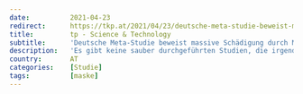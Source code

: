 ```yaml
---
date:          2021-04-23
redirect:      https://tkp.at/2021/04/23/deutsche-meta-studie-beweist-massive-schaedigung-durch-masken/
title:         tp - Science & Technology
subtitle:      'Deutsche Meta-Studie beweist massive Schädigung durch Masken'
description:   'Es gibt keine sauber durchgeführten Studien, die irgendeinen Nutzen von Masken – egal welchen – nachweisen. Dagegen gibt es wissenschaftlich saubere Studien, wie die große dänische, die zeigen, dass es keinen Unterschied beim Anteil der Infektionen zwischen Maskenträgern und maskenfreien Personen gibt. Diese neue Meta-Studie zeigt dagegen ein umfangreiches Schadenspotenzial der Masken für ihre Träger. …'
country:       AT
categories:    [Studie]
tags:          [maske]
---
```

